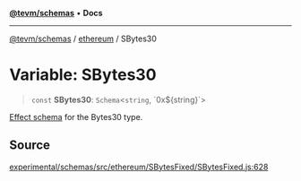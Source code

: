 [**@tevm/schemas**](../../README.md) • **Docs**

***

[@tevm/schemas](../../modules.md) / [ethereum](../README.md) / SBytes30

# Variable: SBytes30

> `const` **SBytes30**: `Schema`\<`string`, \`0x$\{string\}\`\>

[Effect schema](https://github.com/Effect-TS/schema) for the Bytes30 type.

## Source

[experimental/schemas/src/ethereum/SBytesFixed/SBytesFixed.js:628](https://github.com/evmts/tevm-monorepo/blob/main/experimental/schemas/src/ethereum/SBytesFixed/SBytesFixed.js#L628)
